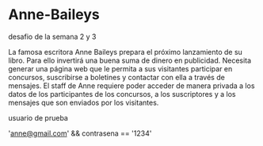 # Anne-Baileys
desafio de la semana 2 y 3

La famosa escritora Anne Baileys prepara el próximo lanzamiento de su libro. Para ello invertirá una buena suma de dinero en publicidad. Necesita generar una página web que le permita a sus visitantes participar en concursos, suscribirse a boletines y contactar con ella a través de mensajes. 
El staff de Anne requiere poder acceder de manera privada a los datos de los participantes de los concursos, a los suscriptores y a los mensajes que son enviados por los visitantes. 

usuario de prueba

'anne@gmail.com' && contrasena == '1234'